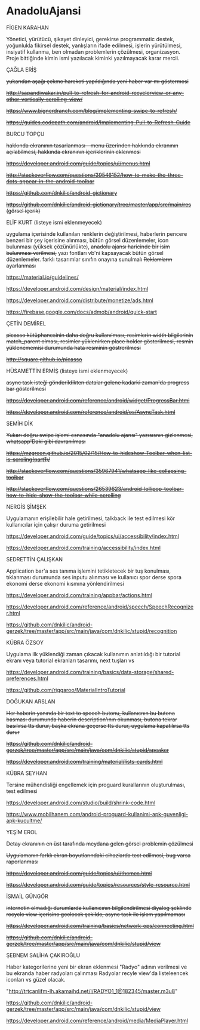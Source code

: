 # AnadoluAjansi

FİGEN	KARAHAN	

Yönetici, yürütücü, şikayet dinleyici, gerekirse programmatic destek, yoğunlukla fikirsel destek, yanlışların ifade edilmesi, işlerin yürütülmesi, insiyatif kullanma, ben olmadan problemlerin çözülmesi, organizasyon. Proje bittiğinde kimin ismi yazılacak kiminki yazılmayacak karar mercii.


ÇAĞLA ERİŞ

<strike>yukarıdan aşağı çekme hareketi yapıldığında yeni haber var mı göstermesi</strike>

<strike>http://sapandiwakar.in/pull-to-refresh-for-android-recyclerview-or-any-other-vertically-scrolling-view/</strike>

<strike>https://www.bignerdranch.com/blog/implementing-swipe-to-refresh/</strike>

<strike>https://guides.codepath.com/android/Implementing-Pull-to-Refresh-Guide</strike>


BURCU	TOPÇU

<strike>hakkında ekranının tasarlanması - menu üzerinden hakkında ekranının açılabilmesi, hakkında ekranının içeriklerinin eklenmesi</strike>

<strike>https://developer.android.com/guide/topics/ui/menus.html</strike>

<strike>http://stackoverflow.com/questions/39546152/how-to-make-the-three-dots-appear-in-the-android-toolbar</strike>

<strike>https://github.com/dnkilic/android-gictionary</strike>

<strike>https://github.com/dnkilic/android-gictionary/tree/master/app/src/main/res (görsel içerik)</strike>


ELİF	KURT (listeye ismi eklenmeyecek)

uygulama içerisinde kullanılan renklerin değiştirilmesi,
haberlerin pencere benzeri bir şey içerisine alınması,
bütün görsel düzenlemeler,
icon bulunması (yüksek çözünürlükte),
<strike>anadolu ajansı haricinde bir isim bulunması verilmesi,</strike>
yazı fontları vb'ni kapsayacak bütün görsel düzenlemeler.
farklı tasarımlar sınıfın onayına sunulmalı
<strike>Reklamların ayarlanması</strike>

https://material.io/guidelines/

https://developer.android.com/design/material/index.html

https://developer.android.com/distribute/monetize/ads.html

https://firebase.google.com/docs/admob/android/quick-start


ÇETİN	DEMİREL

<strike>picasso kütüphanesinin daha doğru kullanılması, resimlerin width bilgilerinin match_parent olması, resimler yüklenirken place holder gösterilmesi, resmin yüklenememisi durumunda hata resminin göstrerilmesi</strike>

<strike>http://square.github.io/picasso </strike>



HÜSAMETTİN	ERMİŞ (listeye ismi eklenmeyecek)

<strike>async task isteği gönderildikten datalar gelene kadarki zaman'da progress bar gösterilmesi</strike>

<strike>https://developer.android.com/reference/android/widget/ProgressBar.html</strike>

<strike>https://developer.android.com/reference/android/os/AsyncTask.html</strike>


SEMİH	DİK

<strike>Yukarı doğru swipe işlemi esnasında "anadolu ajansı" yazısısnın gizlenmesi, whatsapp'Daki gibi davranılması</strike>

<strike>https://mzgreen.github.io/2015/02/15/How-to-hideshow-Toolbar-when-list-is-scroling(part1)/</strike>

<strike>http://stackoverflow.com/questions/35967941/whatsapp-like-collapsing-toolbar</strike>

<strike>http://stackoverflow.com/questions/26539623/android-lollipop-toolbar-how-to-hide-show-the-toolbar-while-scrolling </strike>


NERGİS	ŞİMŞEK

Uygulamanın erişilebilir hale getirilmesi, talkback ile test edilmesi kör kullanıcılar için çalışır duruma getirilmesi

https://developer.android.com/guide/topics/ui/accessibility/index.html

https://developer.android.com/training/accessibility/index.html


SEDRETTİN	ÇALIŞKAN

Application bar'a ses tanıma işlemini tetikletecek bir tuş konulması, tıklanması durumunda ses inputu alınması ve kullanıcı spor derse spora ekonomi derse ekonomi kısmına yönlendirilmesi

https://developer.android.com/training/appbar/actions.html

https://developer.android.com/reference/android/speech/SpeechRecognizer.html

https://github.com/dnkilic/android-gerzek/tree/master/app/src/main/java/com/dnkilic/stupid/recognition


KÜBRA	ÖZSOY

Uygulama ilk yüklendiği zaman çıkacak kullanımın anlatıldığı bir tutorial ekranı veya tutorial ekranları tasarımı, next tuşları vs

https://developer.android.com/training/basics/data-storage/shared-preferences.html

https://github.com/riggaroo/MaterialIntroTutorial


DOĞUKAN	ARSLAN

<strike>Her haberin yanında bir text to speech butonu, kullanıcnın bu butona basması durumunda haberin description'ının okunması, butona tekrar basılırsa tts durur, başka ekrana geçerse tts durur, uygulama kapatılırsa tts durur</strike>

<strike>https://github.com/dnkilic/android-gerzek/tree/master/app/src/main/java/com/dnkilic/stupid/speaker</strike>

<strike>https://developer.android.com/training/material/lists-cards.html</strike>


KÜBRA SEYHAN

Tersine mühendisliği engellemek için proguard kurallarının oluşturulması, test edilmesi

https://developer.android.com/studio/build/shrink-code.html

https://www.mobilhanem.com/android-proguard-kullanimi-apk-guvenligi-apk-kucultme/


YEŞİM	EROL

<strike>Detay ekranının en üst tarafında meydana gelen görsel problemin çözülmesi</strike>

<strike>Uygulamanın farklı ekran boyutlarındaki cihazlarda test edilmesi, bug varsa raporlanması</strike>

<strike>https://developer.android.com/guide/topics/ui/themes.html</strike>

<strike>https://developer.android.com/guide/topics/resources/style-resource.html</strike>


İSMAİL	GÜNGÖR

<strike>internetin olmadığı durumlarda kullanıcının bilgilendirilmesi diyalog şeklinde recycle view içerisine geelecek şekilde, async task ile işlem yapılmaması</strike>

<strike>https://developer.android.com/training/basics/network-ops/connecting.html</strike>

<strike>https://github.com/dnkilic/android-gerzek/tree/master/app/src/main/java/com/dnkilic/stupid/view</strike>


ŞEBNEM SALİHA	ÇAKIROĞLU

Haber kategorilerine yeni bir ekran eklenmesi "Radyo" adının verilmesi ve bu ekranda haber radyoları çalınması
Radyolar recyle view'da listeleencek iconları vs güzel olacak.

"http://trtcanlifm-lh.akamaihd.net/i/RADYO1_1@182345/master.m3u8"

https://github.com/dnkilic/android-gerzek/tree/master/app/src/main/java/com/dnkilic/stupid/view

https://developer.android.com/reference/android/media/MediaPlayer.html

